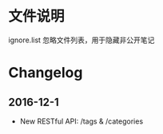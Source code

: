 # 文件说明
ignore.list 忽略文件列表，用于隐藏非公开笔记

# Changelog
## 2016-12-1
- New RESTful API: /tags & /categories
